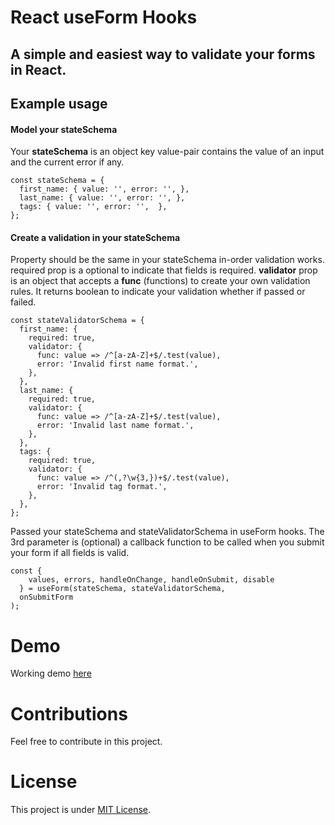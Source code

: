 # React useForm Hooks

## A simple and easiest way to validate your forms in React.

## Example usage

#### Model your stateSchema

Your **stateSchema** is an object key value-pair contains the value of an input and the current error if any.

```
const stateSchema = {
  first_name: { value: '', error: '', },
  last_name: { value: '', error: '', },
  tags: { value: '', error: '',  },
};
```

#### Create a validation in your stateSchema

Property should be the same in your stateSchema in-order validation works. required prop is a optional to indicate that fields is required. **validator** prop is an object that accepts a **func** (functions) to create your own validation rules. It returns boolean to indicate your validation whether if passed or failed.

```
const stateValidatorSchema = {
  first_name: {
    required: true,
    validator: {
      func: value => /^[a-zA-Z]+$/.test(value),
      error: 'Invalid first name format.',
    },
  },
  last_name: {
    required: true,
    validator: {
      func: value => /^[a-zA-Z]+$/.test(value),
      error: 'Invalid last name format.',
    },
  },
  tags: {
    required: true,
    validator: {
      func: value => /^(,?\w{3,})+$/.test(value),
      error: 'Invalid tag format.',
    },
  },
};
```

Passed your stateSchema and stateValidatorSchema in useForm hooks. The 3rd parameter is (optional) a callback function to be called when you submit your form if all fields is valid.

```
const { 
    values, errors, handleOnChange, handleOnSubmit, disable 
  } = useForm(stateSchema, stateValidatorSchema,
  onSubmitForm
);
```

# Demo

Working demo [here](https://codesandbox.io/s/react-form-validation-v7k5z)

# Contributions

Feel free to contribute in this project.

# License

This project is under [MIT License](https://github.com/llauderesv/react-form-validation/blob/master/LICENSE).
